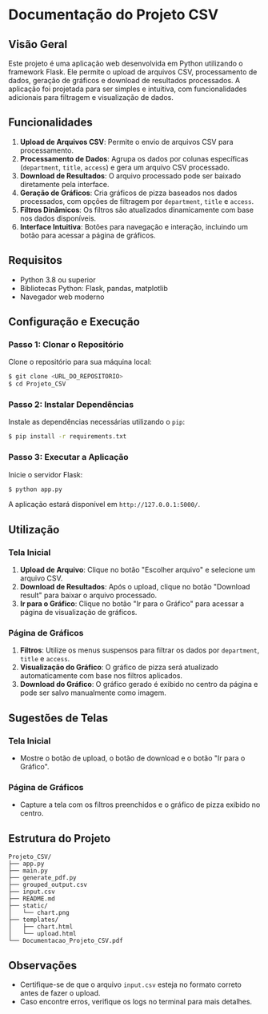 # Documentação do Projeto CSV

## Visão Geral
Este projeto é uma aplicação web desenvolvida em Python utilizando o framework Flask. Ele permite o upload de arquivos CSV, processamento de dados, geração de gráficos e download de resultados processados. A aplicação foi projetada para ser simples e intuitiva, com funcionalidades adicionais para filtragem e visualização de dados.

## Funcionalidades
1. **Upload de Arquivos CSV**: Permite o envio de arquivos CSV para processamento.
2. **Processamento de Dados**: Agrupa os dados por colunas específicas (`department`, `title`, `access`) e gera um arquivo CSV processado.
3. **Download de Resultados**: O arquivo processado pode ser baixado diretamente pela interface.
4. **Geração de Gráficos**: Cria gráficos de pizza baseados nos dados processados, com opções de filtragem por `department`, `title` e `access`.
5. **Filtros Dinâmicos**: Os filtros são atualizados dinamicamente com base nos dados disponíveis.
6. **Interface Intuitiva**: Botões para navegação e interação, incluindo um botão para acessar a página de gráficos.

## Requisitos
- Python 3.8 ou superior
- Bibliotecas Python: Flask, pandas, matplotlib
- Navegador web moderno

## Configuração e Execução

### Passo 1: Clonar o Repositório
Clone o repositório para sua máquina local:
```bash
$ git clone <URL_DO_REPOSITORIO>
$ cd Projeto_CSV
```

### Passo 2: Instalar Dependências
Instale as dependências necessárias utilizando o `pip`:
```bash
$ pip install -r requirements.txt
```

### Passo 3: Executar a Aplicação
Inicie o servidor Flask:
```bash
$ python app.py
```
A aplicação estará disponível em `http://127.0.0.1:5000/`.

## Utilização

### Tela Inicial
1. **Upload de Arquivo**: Clique no botão "Escolher arquivo" e selecione um arquivo CSV.
2. **Download de Resultados**: Após o upload, clique no botão "Download result" para baixar o arquivo processado.
3. **Ir para o Gráfico**: Clique no botão "Ir para o Gráfico" para acessar a página de visualização de gráficos.

### Página de Gráficos
1. **Filtros**: Utilize os menus suspensos para filtrar os dados por `department`, `title` e `access`.
2. **Visualização do Gráfico**: O gráfico de pizza será atualizado automaticamente com base nos filtros aplicados.
3. **Download do Gráfico**: O gráfico gerado é exibido no centro da página e pode ser salvo manualmente como imagem.

## Sugestões de Telas

### Tela Inicial
- Mostre o botão de upload, o botão de download e o botão "Ir para o Gráfico".

### Página de Gráficos
- Capture a tela com os filtros preenchidos e o gráfico de pizza exibido no centro.

## Estrutura do Projeto
```
Projeto_CSV/
├── app.py
├── main.py
├── generate_pdf.py
├── grouped_output.csv
├── input.csv
├── README.md
├── static/
│   └── chart.png
├── templates/
│   ├── chart.html
│   └── upload.html
└── Documentacao_Projeto_CSV.pdf
```

## Observações
- Certifique-se de que o arquivo `input.csv` esteja no formato correto antes de fazer o upload.
- Caso encontre erros, verifique os logs no terminal para mais detalhes.
